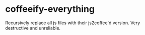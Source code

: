 # coffeeify-everything
Recursively replace all js files with their js2coffee'd version. Very destructive and unreliable.
